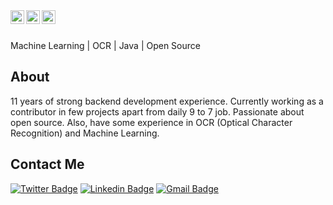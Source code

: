 <a href="https://twitter.com/ketanPatil26">
  <img align="left" alt="Ketan's Twitter" width="22px" src="https://cdn.jsdelivr.net/npm/simple-icons@v3/icons/twitter.svg" />
</a>
<a href="https://linkedin.com/in/PatilKetan">
  <img align="left" alt="Ketan's LinkedIn" width="22px" src="https://cdn.jsdelivr.net/npm/simple-icons@v3/icons/linkedin.svg" />
</a>
<a href="https://github.com/ketanPatil">
  <img align="left" alt="Ketan's Github" width="22px" src="https://cdn.jsdelivr.net/npm/simple-icons@v3/icons/github.svg" />
</a>
<br/>
<br/>

Machine Learning | OCR | Java | Open Source

## About
11 years of strong backend development experience. Currently working as a contributor in few projects apart from daily 9 to 7 job. Passionate about open source. Also, have some experience in OCR (Optical Character Recognition) and Machine Learning.


##  Contact Me
[![Twitter Badge](https://img.shields.io/badge/-@ketanPatil26-1ca0f1?style=flat-square&labelColor=1ca0f1&logo=twitter&logoColor=white&link=https://twitter.com/ketanPatil26)](https://twitter.com/ketanPatil26) [![Linkedin Badge](https://img.shields.io/badge/-PatilKetan-blue?style=flat-square&logo=Linkedin&logoColor=white&link=https://www.linkedin.com/in/PatilKetan/)](https://www.linkedin.com/in/PatilKetan/) [![Gmail Badge](https://img.shields.io/badge/-ketan.bhag@gmail.com-c14438?style=flat-square&logo=Gmail&logoColor=white&link=mailto:ketan.bhag@gmail.com)](mailto:ketan.bhag@gmail.com)
